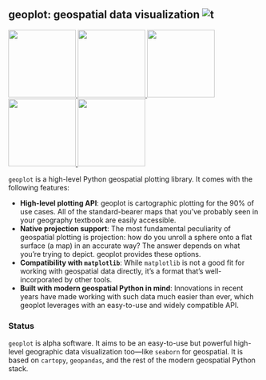 ## geoplot: geospatial data visualization  ![t](https://img.shields.io/badge/status-alpha-red.svg)

<!-- [![PyPi version](https://img.shields.io/pypi/v/missingno.svg)]
(https://pypi.python.org/pypi/geoplot/)-->

<div class="row">
<a href=.>
<img src="https://raw.githubusercontent.com/ResidentMario/geoplot/master/figures/demos/nyc-collision-factors-thumb.png" height="135" width="135">
</a>

<a href=.>
<img src="https://raw.githubusercontent.com/ResidentMario/geoplot/master/figures/demos/los-angeles-flights-thumb.png" height="135" width="135">
</a>

<!--
<a href=.>
<img src="https://raw.githubusercontent.com/ResidentMario/geoplot/master/figures/demos/aggplot-collisions-thumb.png" height="135" width="135">
</a>
-->

<a href=.>
<img src="https://raw.githubusercontent.com/ResidentMario/geoplot/master/figures/demos/usa-city-elevations-thumb.png"
 height="135">
</a>

<a href=.>
<img src="https://raw.githubusercontent.com/ResidentMario/geoplot/master/figures/demos/nyc-parking-tickets-thumb.png" height="135" width="135">
</a>

<a href=.>
<img src="https://raw.githubusercontent.com/ResidentMario/geoplot/master/figures/demos/dc-street-network-thumb.png" height="135" width="135">
</a>

</div>


``geoplot`` is a high-level Python geospatial plotting library. It comes with the following features:

* **High-level plotting API**: geoplot is cartographic plotting for the 90% of use cases. All of the standard-bearer
maps that you’ve probably seen in your geography textbook are easily accessible.
* **Native projection support**: The most fundamental peculiarity of geospatial plotting is projection: how do you
unroll a sphere onto a flat surface (a map) in an accurate way? The answer depends on what you’re trying to depict.
geoplot provides these options.
* **Compatibility with `matplotlib`**: While `matplotlib` is not a good fit for working with geospatial data directly,
it’s a format that’s well-incorporated by other tools.
* **Built with modern geospatial Python in mind**: Innovations in recent years have made working with such data much
 easier than ever, which geoplot leverages with an easy-to-use and widely compatible API.

### Status

`geoplot` is alpha software. It aims to be an easy-to-use but powerful high-level
geographic data visualization too&mdash;like `seaborn` for geospatial. It is based on `cartopy`, `geopandas`, and the
rest of the modern geospatial Python stack.
